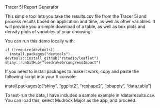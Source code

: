 
Tracer 5i Report Generator

This simple tool lets you take the results.csv file from the Tracer 5i and process results based on application and time, as well as other variables. It will provide you a simple download of a table, as well as box plots and density plots of variables of your choosing. 


You can run this demo locally with:

```
if (!require(devtools))
  install.packages("devtools")
devtools::install_github("rstudio/leaflet")
shiny::runGitHub("leedrake5/congressImpact")
```

If you need to install packages to make it work, copy and paste the following script into your R console:

install.packages(c(“shiny”, “ggplot2”, “reshape2”, “pbapply”, “data.table”)

To test-run the data, I have included a sample example in /data/results.csv. You can load this, select Mudrock Major as the app, and proceed. 